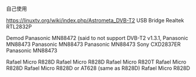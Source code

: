 自己使用

https://linuxtv.org/wiki/index.php/Astrometa_DVB-T2
USB Bridge	Realtek RTL2832P   	

Demod	Panasonic MN88472
(said to not support DVB-T2 v1.3.1,
Panasonic MN88473	Panasonic MN88473	Panasonic MN88473	Sony CXD2837ER	Panasonic MN88473

Rafael Micro R828D	Rafael Micro R828D	Rafael Micro R820T    Rafael Micro R828D	Rafael Micro R828D or
AT628 (same as R828D)	Rafael Micro R828D

